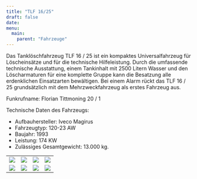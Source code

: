 ```yaml
---
title: "TLF 16/25"
draft: false
date: 
menu:
  main:
    parent: "Fahrzeuge"
---
```


Das Tanklöschfahrzeug TLF 16 / 25 ist ein kompaktes Universalfahrzeug für Löscheinsätze und für die technische Hilfeleistung. Durch die umfassende technische Ausstattung, einem Tankinhalt mit 2500 Litern Wasser und den Löscharmaturen für eine komplette Gruppe kann die Besatzung alle erdenklichen Einsatzarten bewältigen. Bei einem Alarm rückt das TLF 16 / 25 grundsätzlich mit dem Mehrzweckfahrzeug als erstes Fahrzeug aus.

 

Funkrufname: Florian Tittmoning 20 / 1

Technische Daten des Fahrzeugs:

* Aufbauhersteller: Iveco Magirus
* Fahrzeugtyp: 120-23 AW
* Baujahr: 1993
* Leistung: 174 KW
* Zulässiges Gesamtgewicht: 13.000 kg.


<table class="gallery">
	<tr>
		<td><a data-fancybox="gallery" href="/img/fahrzeuge/tlf/tlf-front.jpg"><img src="/img/fahrzeuge/tlf/tlf-front.jpg"></a></td>
		<td><a data-fancybox="gallery" href="/img/fahrzeuge/tlf/tlf-g1-g3.jpg"><img src="/img/fahrzeuge/tlf/tlf-g1-g3.jpg"></a></td>
		<td><a data-fancybox="gallery" href="/img/fahrzeuge/tlf/tlf-g2-g4.jpg"><img src="/img/fahrzeuge/tlf/tlf-g2-g4.jpg"></a></td>
		<td><a data-fancybox="gallery" href="/img/fahrzeuge/tlf/tlf-heck.jpg"><img src="/img/fahrzeuge/tlf/tlf-heck.jpg"></a></td>
	</tr>
	<tr>
		<td><a data-fancybox="gallery" href="/img/fahrzeuge/tlf/tlf-l.jpg"><img src="/img/fahrzeuge/tlf/tlf-l.jpg"></a></td>
		<td><a data-fancybox="gallery" href="/img/fahrzeuge/tlf/rettungssatz1.jpg"><img src="/img/fahrzeuge/tlf/rettungssatz1.jpg"></a></td>
		<td><a data-fancybox="gallery" href="/img/fahrzeuge/tlf/rettungssatz2.jpg"><img src="/img/fahrzeuge/tlf/rettungssatz2.jpg"></a></td>
		<td><a data-fancybox="gallery" href="/img/fahrzeuge/tlf/blau-tlf.jpg"><img src="/img/fahrzeuge/tlf/blau-tlf.jpg"></a></td>
	</tr>
</table>